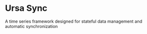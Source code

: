 # Ursa Sync

A time series framework designed for stateful data management and automatic synchronization 

